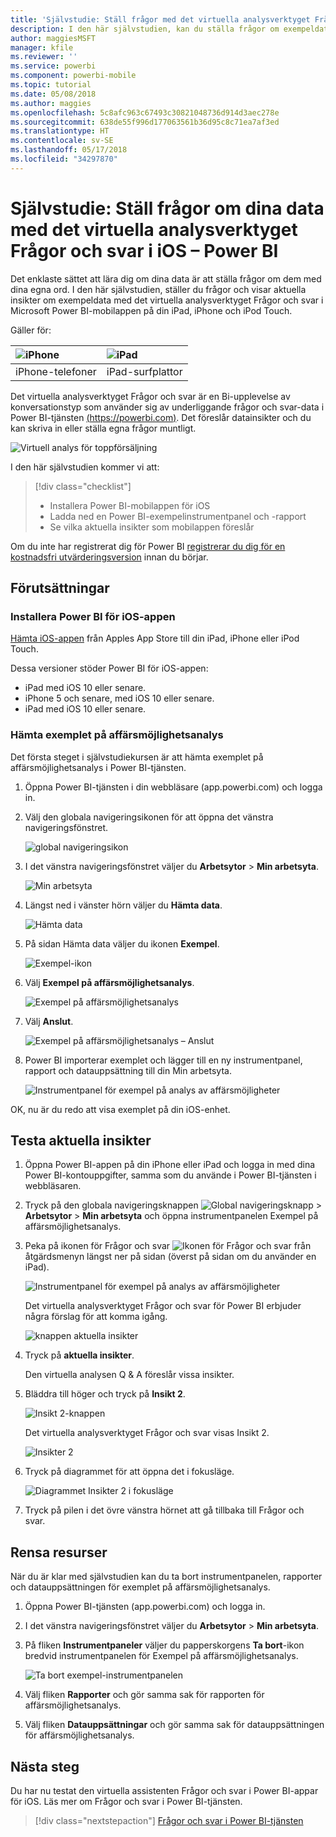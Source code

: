 ```yaml
---
title: 'Självstudie: Ställ frågor med det virtuella analysverktyget Frågor och svar i iOS – Power BI'
description: I den här självstudien, kan du ställa frågor om exempeldata med egna ord med det virtuella analysverktyget Frågor och svar i Power BI-mobilappen på iOS-enheten.
author: maggiesMSFT
manager: kfile
ms.reviewer: ''
ms.service: powerbi
ms.component: powerbi-mobile
ms.topic: tutorial
ms.date: 05/08/2018
ms.author: maggies
ms.openlocfilehash: 5c8afc963c67493c30821048736d914d3aec278e
ms.sourcegitcommit: 638de55f996d177063561b36d95c8c71ea7af3ed
ms.translationtype: HT
ms.contentlocale: sv-SE
ms.lasthandoff: 05/17/2018
ms.locfileid: "34297870"
---
```

# <a name="tutorial-ask-questions-about-your-data-with-the-qa-virtual-analyst-in-ios-apps---power-bi"></a>Självstudie: Ställ frågor om dina data med det virtuella analysverktyget Frågor och svar i iOS – Power BI

Det enklaste sättet att lära dig om dina data är att ställa frågor om dem med dina egna ord. I den här självstudien, ställer du frågor och visar aktuella insikter om exempeldata med det virtuella analysverktyget Frågor och svar i Microsoft Power BI-mobilappen på din iPad, iPhone och iPod Touch. 

Gäller för:

| ![iPhone](media/tutorial-mobile-apps-ios-qna/iphone-logo-50-px.png) | ![iPad](media/tutorial-mobile-apps-ios-qna/ipad-logo-50-px.png) |
|:--- |:--- |
| iPhone-telefoner |iPad-surfplattor |

Det virtuella analysverktyget Frågor och svar är en Bi-upplevelse av konversationstyp som använder sig av underliggande frågor och svar-data i Power BI-tjänsten [(https://powerbi.com)](https://powerbi.com). Det föreslår datainsikter och du kan skriva in eller ställa egna frågor muntligt.

![Virtuell analys för toppförsäljning](media/tutorial-mobile-apps-ios-qna/power-bi-ios-q-n-a-top-sale-intro.png)

I den här självstudien kommer vi att:

> [!div class="checklist"]
> * Installera Power BI-mobilappen för iOS
> * Ladda ned en Power BI-exempelinstrumentpanel och -rapport
> * Se vilka aktuella insikter som mobilappen föreslår

Om du inte har registrerat dig för Power BI [registrerar du dig för en kostnadsfri utvärderingsversion](https://app.powerbi.com/signupredirect?pbi_source=web) innan du börjar.

## <a name="prerequisites"></a>Förutsättningar

### <a name="install-the-power-bi-for-ios-app"></a>Installera Power BI för iOS-appen
[Hämta iOS-appen](http://go.microsoft.com/fwlink/?LinkId=522062 "Hämta iPhone-appen") från Apples App Store till din iPad, iPhone eller iPod Touch.

Dessa versioner stöder Power BI för iOS-appen:
- iPad med iOS 10 eller senare.
- iPhone 5 och senare, med iOS 10 eller senare. 
- iPad med iOS 10 eller senare.

### <a name="download-the-opportunity-analysis-sample"></a>Hämta exemplet på affärsmöjlighetsanalys
Det första steget i självstudiekursen är att hämta exemplet på affärsmöjlighetsanalys i Power BI-tjänsten.

1. Öppna Power BI-tjänsten i din webbläsare (app.powerbi.com) och logga in.

1. Välj den globala navigeringsikonen för att öppna det vänstra navigeringsfönstret.

    ![global navigeringsikon](media/tutorial-mobile-apps-ios-qna/power-bi-android-quickstart-global-nav-icon.png)

2. I det vänstra navigeringsfönstret väljer du **Arbetsytor** > **Min arbetsyta**.

    ![Min arbetsyta](media/tutorial-mobile-apps-ios-qna/power-bi-android-quickstart-my-workspace.png)

3. Längst ned i vänster hörn väljer du **Hämta data**.
   
    ![Hämta data](media/tutorial-mobile-apps-ios-qna/power-bi-get-data.png)

3. På sidan Hämta data väljer du ikonen **Exempel**.
   
   ![Exempel-ikon](media/tutorial-mobile-apps-ios-qna/power-bi-samples-icon.png)

4. Välj **Exempel på affärsmöjlighetsanalys**.
 
    ![Exempel på affärsmöjlighetsanalys](media/tutorial-mobile-apps-ios-qna/power-bi-oa.png)
 
8. Välj **Anslut**.  
  
   ![Exempel på affärsmöjlighetsanalys – Anslut](media/tutorial-mobile-apps-ios-qna/opportunity-connect.png)
   
5. Power BI importerar exemplet och lägger till en ny instrumentpanel, rapport och datauppsättning till din Min arbetsyta.
   
   ![Instrumentpanel för exempel på analys av affärsmöjligheter](media/tutorial-mobile-apps-ios-qna/power-bi-service-opportunity-sample.png)

OK, nu är du redo att visa exemplet på din iOS-enhet.

## <a name="try-featured-insights"></a>Testa aktuella insikter
1. Öppna Power BI-appen på din iPhone eller iPad och logga in med dina Power BI-kontouppgifter, samma som du använde i Power BI-tjänsten i webbläsaren.

1.  Tryck på den globala navigeringsknappen ![Global navigeringsknapp](media/mobile-ipad-app-get-started/power-bi-iphone-global-nav-button.png) > **Arbetsytor** > **Min arbetsyta** och öppna instrumentpanelen Exempel på affärsmöjlighetsanalys.

2. Peka på ikonen för Frågor och svar ![Ikonen för Frågor och svar](media/tutorial-mobile-apps-ios-qna/power-bi-ios-q-n-a-icon.png) från åtgärdsmenyn längst ner på sidan (överst på sidan om du använder en iPad).

     ![Instrumentpanel för exempel på analys av affärsmöjligheter](media/tutorial-mobile-apps-ios-qna/power-bi-ios-qna-opportunity-analysis.png)

     Det virtuella analysverktyget Frågor och svar för Power BI erbjuder några förslag för att komma igång.

     ![knappen aktuella insikter](media/tutorial-mobile-apps-ios-qna/power-bi-ios-qna-suggest-insights.png)
3. Tryck på **aktuella insikter**.

     Den virtuella analysen Q & A föreslår vissa insikter.
4. Bläddra till höger och tryck på **Insikt 2**.

    ![Insikt 2-knappen](media/tutorial-mobile-apps-ios-qna/power-bi-ios-qna-suggest-insight-2.png)

     Det virtuella analysverktyget Frågor och svar visas Insikt 2.

    ![Insikter 2](media/tutorial-mobile-apps-ios-qna/power-bi-ios-qna-show-insight-2.png)
5. Tryck på diagrammet för att öppna det i fokusläge.

    ![Diagrammet Insikter 2 i fokusläge](media/tutorial-mobile-apps-ios-qna/power-bi-ios-qna-open-insight-2.png)
6. Tryck på pilen i det övre vänstra hörnet att gå tillbaka till Frågor och svar.

## <a name="clean-up-resources"></a>Rensa resurser

När du är klar med självstudien kan du ta bort instrumentpanelen, rapporter och datauppsättningen för exemplet på affärsmöjlighetsanalys.

1. Öppna Power BI-tjänsten (app.powerbi.com) och logga in.

2. I det vänstra navigeringsfönstret väljer du **Arbetsytor** > **Min arbetsyta**.

3. På fliken **Instrumentpaneler** väljer du papperskorgens **Ta bort**-ikon bredvid instrumentpanelen för Exempel på affärsmöjlighetsanalys.

    ![Ta bort exempel-instrumentpanelen](media/tutorial-mobile-apps-ios-qna/power-bi-service-delete-opportunity-sample.png)

4. Välj fliken **Rapporter** och gör samma sak för rapporten för affärsmöjlighetsanalys.

5. Välj fliken **Datauppsättningar** och gör samma sak för datauppsättningen för affärsmöjlighetsanalys.


## <a name="next-steps"></a>Nästa steg

Du har nu testat den virtuella assistenten Frågor och svar i Power BI-appar för iOS. Läs mer om Frågor och svar i Power BI-tjänsten.
> [!div class="nextstepaction"]
> [Frågor och svar i Power BI-tjänsten](/.power-bi-q-and-a.md)

